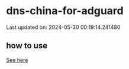 # dns-china-for-adguard

Last updated on: 2024-05-30 00:19:14.241480

## how to use

[See here](https://github.com/AdguardTeam/AdGuardHome/wiki/Configuration#upstreams-from-file)